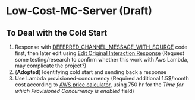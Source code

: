 # Low-Cost-MC-Server (Draft)

## To Deal with the Cold Start
1. Response with [
DEFERRED_CHANNEL_MESSAGE_WITH_SOURCE](https://discord.com/developers/docs/interactions/receiving-and-responding#interaction-response-object-interaction-callback-type) code first, then later edit using [Edit Original Interaction Response](https://discord.com/developers/docs/interactions/receiving-and-responding#edit-original-interaction-response)
(Request some testing/research to confirm whether this work with Aws Lambda, may complicate the project?)
2. (**Adopted**) Identifying cold start and sending back a response 
3. Use Lambda provisioned-concurrency (Required additional 1.5$/month cost according to [AWS price calculator](https://calculator.aws/#/createCalculator/Lambda), using 750 hr for the *Time for which Provisioned Concurrency is enabled* field)

